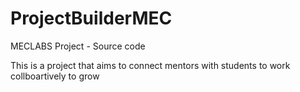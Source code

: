 # ProjectBuilderMEC
MECLABS Project - Source code

This is a project that aims to connect mentors with students to work collboartively to grow
